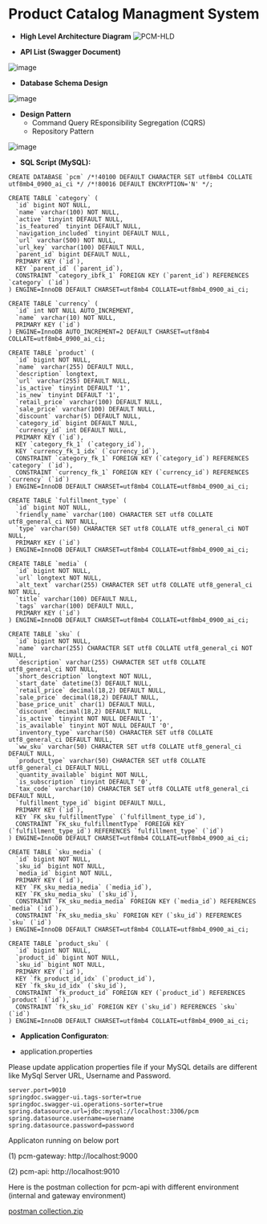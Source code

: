 # Product Catalog Managment System
- **High Level Architecture Diagram**
![PCM-HLD](https://user-images.githubusercontent.com/18443728/141943635-a1f3bce2-5d64-422e-a2fa-9d2592d60d68.JPG)

- **API List (Swagger Document)**

![image](https://user-images.githubusercontent.com/18443728/141943999-e8e725a3-2ba8-4726-8208-e1138a34d8ee.png)

- **Database Schema Design**

![image](https://user-images.githubusercontent.com/18443728/141944759-46f13504-6965-4c13-93d3-d4306d37e9e0.png)

- **Design Pattern**
  * Command Query REsponsibility Segregation (CQRS)
  * Repository Pattern

![image](https://user-images.githubusercontent.com/18443728/142081973-4f4f9516-494b-4002-8116-2596a8fb2cb3.png)

- **SQL Script (MySQL):**
```
CREATE DATABASE `pcm` /*!40100 DEFAULT CHARACTER SET utf8mb4 COLLATE utf8mb4_0900_ai_ci */ /*!80016 DEFAULT ENCRYPTION='N' */;
```
```
CREATE TABLE `category` (
  `id` bigint NOT NULL,
  `name` varchar(100) NOT NULL,
  `active` tinyint DEFAULT NULL,
  `is_featured` tinyint DEFAULT NULL,
  `navigation_included` tinyint DEFAULT NULL,
  `url` varchar(500) NOT NULL,
  `url_key` varchar(100) DEFAULT NULL,
  `parent_id` bigint DEFAULT NULL,
  PRIMARY KEY (`id`),
  KEY `parent_id` (`parent_id`),
  CONSTRAINT `category_ibfk_1` FOREIGN KEY (`parent_id`) REFERENCES `category` (`id`)
) ENGINE=InnoDB DEFAULT CHARSET=utf8mb4 COLLATE=utf8mb4_0900_ai_ci;
```
```
CREATE TABLE `currency` (
  `id` int NOT NULL AUTO_INCREMENT,
  `name` varchar(10) NOT NULL,
  PRIMARY KEY (`id`)
) ENGINE=InnoDB AUTO_INCREMENT=2 DEFAULT CHARSET=utf8mb4 COLLATE=utf8mb4_0900_ai_ci;
```
```
CREATE TABLE `product` (
  `id` bigint NOT NULL,
  `name` varchar(255) DEFAULT NULL,
  `description` longtext,
  `url` varchar(255) DEFAULT NULL,
  `is_active` tinyint DEFAULT '1',
  `is_new` tinyint DEFAULT '1',
  `retail_price` varchar(100) DEFAULT NULL,
  `sale_price` varchar(100) DEFAULT NULL,
  `discount` varchar(5) DEFAULT NULL,
  `category_id` bigint DEFAULT NULL,
  `currency_id` int DEFAULT NULL,
  PRIMARY KEY (`id`),
  KEY `category_fk_1` (`category_id`),
  KEY `currency_fk_1_idx` (`currency_id`),
  CONSTRAINT `category_fk_1` FOREIGN KEY (`category_id`) REFERENCES `category` (`id`),
  CONSTRAINT `currency_fk_1` FOREIGN KEY (`currency_id`) REFERENCES `currency` (`id`)
) ENGINE=InnoDB DEFAULT CHARSET=utf8mb4 COLLATE=utf8mb4_0900_ai_ci;
```
```
CREATE TABLE `fulfillment_type` (
  `id` bigint NOT NULL,
  `friendly_name` varchar(100) CHARACTER SET utf8 COLLATE utf8_general_ci NOT NULL,
  `type` varchar(50) CHARACTER SET utf8 COLLATE utf8_general_ci NOT NULL,
  PRIMARY KEY (`id`)
) ENGINE=InnoDB DEFAULT CHARSET=utf8mb4 COLLATE=utf8mb4_0900_ai_ci;
```
```
CREATE TABLE `media` (
  `id` bigint NOT NULL,
  `url` longtext NOT NULL,
  `alt_text` varchar(255) CHARACTER SET utf8 COLLATE utf8_general_ci NOT NULL,
  `title` varchar(100) DEFAULT NULL,
  `tags` varchar(100) DEFAULT NULL,
  PRIMARY KEY (`id`)
) ENGINE=InnoDB DEFAULT CHARSET=utf8mb4 COLLATE=utf8mb4_0900_ai_ci;
```
```
CREATE TABLE `sku` (
  `id` bigint NOT NULL,
  `name` varchar(255) CHARACTER SET utf8 COLLATE utf8_general_ci NOT NULL,
  `description` varchar(255) CHARACTER SET utf8 COLLATE utf8_general_ci NOT NULL,
  `short_description` longtext NOT NULL,
  `start_date` datetime(3) DEFAULT NULL,
  `retail_price` decimal(18,2) DEFAULT NULL,
  `sale_price` decimal(18,2) DEFAULT NULL,
  `base_price_unit` char(1) DEFAULT NULL,
  `discount` decimal(18,2) DEFAULT NULL,
  `is_active` tinyint NOT NULL DEFAULT '1',
  `is_available` tinyint NOT NULL DEFAULT '0',
  `inventory_type` varchar(50) CHARACTER SET utf8 COLLATE utf8_general_ci DEFAULT NULL,
  `ww_sku` varchar(50) CHARACTER SET utf8 COLLATE utf8_general_ci DEFAULT NULL,
  `product_type` varchar(50) CHARACTER SET utf8 COLLATE utf8_general_ci DEFAULT NULL,
  `quantity_available` bigint NOT NULL,
  `is_subscription` tinyint DEFAULT '0',
  `tax_code` varchar(10) CHARACTER SET utf8 COLLATE utf8_general_ci DEFAULT NULL,
  `fulfillment_type_id` bigint DEFAULT NULL,
  PRIMARY KEY (`id`),
  KEY `FK_sku_fulfillmentType` (`fulfillment_type_id`),
  CONSTRAINT `FK_sku_fulfillmentType` FOREIGN KEY (`fulfillment_type_id`) REFERENCES `fulfillment_type` (`id`)
) ENGINE=InnoDB DEFAULT CHARSET=utf8mb4 COLLATE=utf8mb4_0900_ai_ci;
```
```
CREATE TABLE `sku_media` (
  `id` bigint NOT NULL,
  `sku_id` bigint NOT NULL,
  `media_id` bigint NOT NULL,
  PRIMARY KEY (`id`),
  KEY `FK_sku_media_media` (`media_id`),
  KEY `FK_sku_media_sku` (`sku_id`),
  CONSTRAINT `FK_sku_media_media` FOREIGN KEY (`media_id`) REFERENCES `media` (`id`),
  CONSTRAINT `FK_sku_media_sku` FOREIGN KEY (`sku_id`) REFERENCES `sku` (`id`)
) ENGINE=InnoDB DEFAULT CHARSET=utf8mb4 COLLATE=utf8mb4_0900_ai_ci;
```
```
CREATE TABLE `product_sku` (
  `id` bigint NOT NULL,
  `product_id` bigint NOT NULL,
  `sku_id` bigint NOT NULL,
  PRIMARY KEY (`id`),
  KEY `fk_product_id_idx` (`product_id`),
  KEY `fk_sku_id_idx` (`sku_id`),
  CONSTRAINT `fk_product_id` FOREIGN KEY (`product_id`) REFERENCES `product` (`id`),
  CONSTRAINT `fk_sku_id` FOREIGN KEY (`sku_id`) REFERENCES `sku` (`id`)
) ENGINE=InnoDB DEFAULT CHARSET=utf8mb4 COLLATE=utf8mb4_0900_ai_ci;
```

- **Application Configuraton**:

 * application.properties

Please update application properties file if your MySQL details are different like MySql Server URL, Username and Password.

```
server.port=9010
springdoc.swagger-ui.tags-sorter=true
springdoc.swagger-ui.operations-sorter=true
spring.datasource.url=jdbc:mysql://localhost:3306/pcm
spring.datasource.username=username
spring.datasource.password=password
```

Applicaton running on below port

(1) pcm-gateway: http://localhost:9000

(2) pcm-api: http://localhost:9010

Here is the postman collection for pcm-api with different environment (internal and gateway environment)

[postman collection.zip](https://github.com/tusharshah09/pcm/files/7551969/postman.collection.zip)

